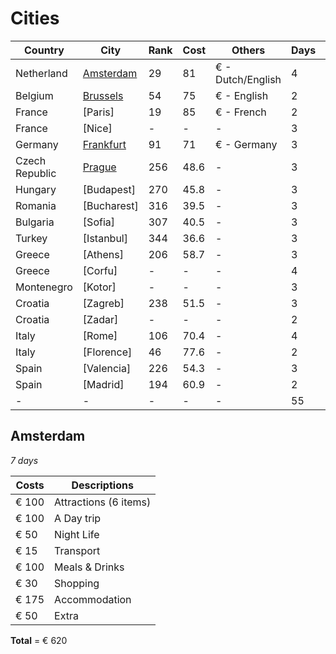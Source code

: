 # Cities

Country        | City        | Rank | Cost |  Others           | Days  | Price |
---------------|-------------|------|------|-------------------|-------|-------|
Netherland     | [Amsterdam] | 29   | 81   | € - Dutch/English | 4     | -     |
Belgium        | [Brussels]  | 54   | 75   | € - English       | 2     | -     |
France         | [Paris]     | 19   | 85   | € - French        | 2     | -     |
France         | [Nice]      | -    | -    | -                 | 3     | -     |
Germany        | [Frankfurt] | 91   | 71   | € - Germany       | 3     | -     |
Czech Republic | [Prague]    | 256  | 48.6 | -                 | 3     | -     |
Hungary        | [Budapest]  | 270  | 45.8 | -                 | 3     | -     |
Romania        | [Bucharest] | 316  | 39.5 | -                 | 3     | -     |
Bulgaria       | [Sofia]     | 307  | 40.5 | -                 | 3     | -     |
Turkey         | [Istanbul]  | 344  | 36.6 | -                 | 3     | -     |
Greece         | [Athens]    | 206  | 58.7 | -                 | 3     | -     |
Greece         | [Corfu]     | -    | -    | -                 | 4     | -     |
Montenegro     | [Kotor]     | -    | -    | -                 | 3     | -     |
Croatia        | [Zagreb]    | 238  | 51.5 | -                 | 3     | -     |
Croatia        | [Zadar]     | -    | -    | -                 | 2     | -     |
Italy          | [Rome]      | 106  | 70.4 | -                 | 4     | -     |
Italy          | [Florence]  | 46   | 77.6 | -                 | 2     | -     |
Spain          | [Valencia]  | 226  | 54.3 | -                 | 3     | -     |
Spain          | [Madrid]    | 194  | 60.9 | -                 | 2     | -     |
-              | -           | -    | -    | -                 | 55    | -     |

[Amsterdam]: cities/amsterdam.md
[Brussels]: cities/brussels.md
[Frankfurt]: cities/frankfurt.md
[Prague]: cities/prague.md

## Amsterdam

*7 days*

Costs | Descriptions
------|-------------
€ 100 | Attractions (6 items)
€ 100 | A Day trip
€ 50  | Night Life
€ 15  | Transport
€ 100 | Meals & Drinks
€ 30  | Shopping
€ 175 | Accommodation
€ 50  | Extra

**Total** = € 620

